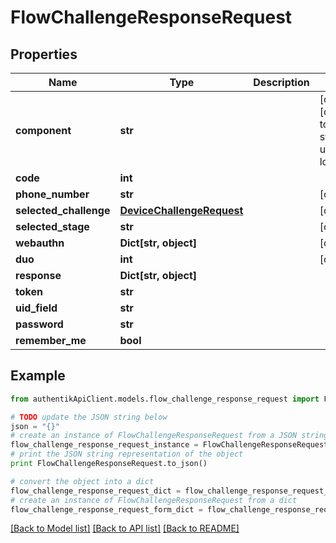 # FlowChallengeResponseRequest


## Properties
Name | Type | Description | Notes
------------ | ------------- | ------------- | -------------
**component** | **str** |  | [optional] [default to 'ak-stage-user-login']
**code** | **int** |  | 
**phone_number** | **str** |  | [optional] 
**selected_challenge** | [**DeviceChallengeRequest**](DeviceChallengeRequest.md) |  | [optional] 
**selected_stage** | **str** |  | [optional] 
**webauthn** | **Dict[str, object]** |  | [optional] 
**duo** | **int** |  | [optional] 
**response** | **Dict[str, object]** |  | 
**token** | **str** |  | 
**uid_field** | **str** |  | 
**password** | **str** |  | 
**remember_me** | **bool** |  | 

## Example

```python
from authentikApiClient.models.flow_challenge_response_request import FlowChallengeResponseRequest

# TODO update the JSON string below
json = "{}"
# create an instance of FlowChallengeResponseRequest from a JSON string
flow_challenge_response_request_instance = FlowChallengeResponseRequest.from_json(json)
# print the JSON string representation of the object
print FlowChallengeResponseRequest.to_json()

# convert the object into a dict
flow_challenge_response_request_dict = flow_challenge_response_request_instance.to_dict()
# create an instance of FlowChallengeResponseRequest from a dict
flow_challenge_response_request_form_dict = flow_challenge_response_request.from_dict(flow_challenge_response_request_dict)
```
[[Back to Model list]](../README.md#documentation-for-models) [[Back to API list]](../README.md#documentation-for-api-endpoints) [[Back to README]](../README.md)


